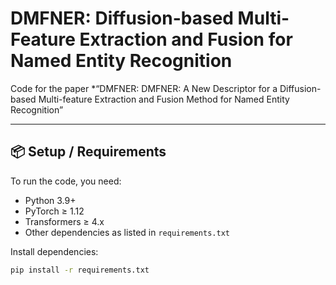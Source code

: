 # DMFNER: Diffusion-based Multi-Feature Extraction and Fusion for Named Entity Recognition

Code for the paper *“DMFNER: DMFNER: A New Descriptor for a Diffusion-based Multi-feature Extraction and Fusion Method for Named Entity Recognition”

---

## 📦 Setup / Requirements

To run the code, you need:

- Python 3.9+  
- PyTorch ≥ 1.12  
- Transformers ≥ 4.x  
- Other dependencies as listed in `requirements.txt`

Install dependencies:

```bash
pip install -r requirements.txt
